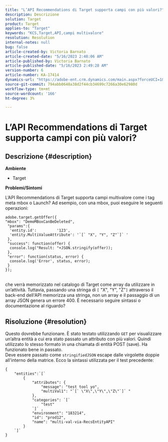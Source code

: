 ```yaml
---
title: "L’API Recommendations di Target supporta campi con più valori?"
description: Descrizione
solution: Target
product: Target
applies-to: "Target"
keywords: "KCS,Target,API,campi multivalore"
resolution: Resolution
internal-notes: null
bug: false
article-created-by: Victoria Barnato
article-created-date: "5/16/2023 2:48:06 AM"
article-published-by: Victoria Barnato
article-published-date: "5/16/2023 2:49:28 AM"
version-number: 6
article-number: KA-17414
dynamics-url: "https://adobe-ent.crm.dynamics.com/main.aspx?forceUCI=1&pagetype=entityrecord&etn=knowledgearticle&id=01b2ed10-94f3-ed11-8848-6045bd006ce9"
source-git-commit: 794abb0648a38d2f44cb34699c7266a30e62980d
workflow-type: tm+mt
source-wordcount: '166'
ht-degree: 3%

---
```


# L’API Recommendations di Target supporta campi con più valori?

## Descrizione {#description}

<b>Ambiente</b>
- Target


<b>Problemi/Sintomi</b>

L’API Recommendations di Target supporta campi multivalore come i tag meta mbox o Launch? Ad esempio, con una mbox, puoi eseguire le seguenti operazioni:


```
adobe.target.getOffer({
"mbox": "DemoMBoxCanBeDeleted",
 "params":{
  'entity.id':         '123',   
  'entity.MultiValueAttribute': '`[` "X", "Y", "Z"`]` '
 },
 "success": function(offer) {
  console.log("Result: "+JSON.stringify(offer));
 },
 "error": function(status, error) {
  console.log('Error', status, error);
 }
});
```

<br>che verrà memorizzato nel catalogo di Target come array da utilizzare in un’attività. Tuttavia, passando una stringa di `[` &quot;X&quot;, &quot;Y&quot;, &quot;Z&quot;`]`  attraverso il back-end dell&#39;API memorizza una stringa, non un array e il passaggio di un array JSON genera un errore 400. È necessario seguire sintassi o documentazione al riguardo?

## Risoluzione {#resolution}


Questo dovrebbe funzionare. È stato testato utilizzando `GET` per visualizzare un’altra entità a cui era stato passato un attributo con più valori. Quindi utilizzato lo stesso formato in una chiamata di entità POST (save). Ha funzionato bene in passato.
<br>Deve essere passato come `stringifiedJSON` escape dalle virgolette doppie all&#39;interno della matrice. Ecco la sintassi utilizzata per il test precedente:<br>

```
{
    "entities":`[` 
        {
            "attributes": {
                "message": "test tool yo",
                "multiVal1": "`[` \"X\",\"Y\",\"Z\"`]` "
            },
            "categories": `[` 
                "test"
            `]` ,
            "environment": "183214",
            "id": "prod12",
            "name": "multi-val-via-RecsEntityAPI"
        }
    `]` 
}
```

